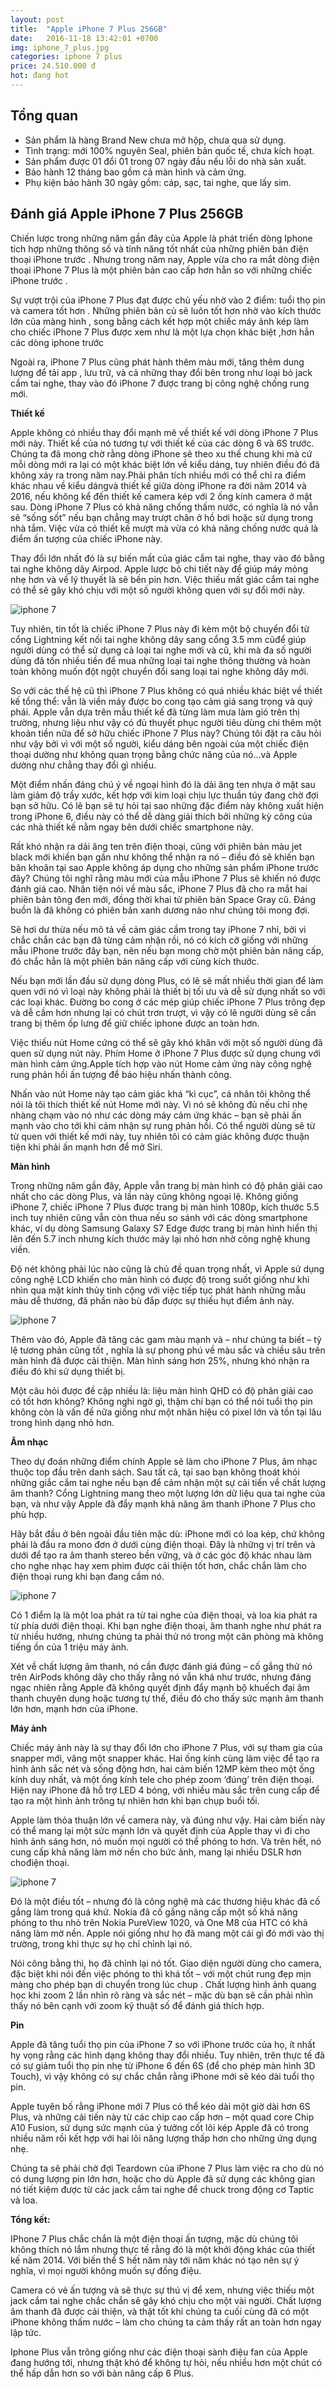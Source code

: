 ```yaml
---
layout: post
title:  "Apple iPhone 7 Plus 256GB"
date:   2016-11-18 13:42:01 +0700
img: iphone_7_plus.jpg
categories: iphone 7 plus
price: 24.510.000 đ
hot: đang hot
---
```


## Tổng quan
- Sản phẩm là hàng Brand New chưa mở hộp, chưa qua sử dụng.
- Tình trạng: mới 100% nguyên Seal, phiên bản quốc tế, chưa kích hoạt.
- Sản phẩm được 01 đổi 01 trong 07 ngày đầu nếu lỗi do nhà sản xuất.
- Bảo hành 12 tháng bao gồm cả màn hình và cảm ứng.
- Phụ kiện bảo hành 30 ngày gồm: cáp, sạc, tai nghe, que lấy sim.

## Đánh giá Apple iPhone 7 Plus 256GB

Chiến lược trong những năm gần đây của Apple là phát triển dòng Iphone tích hợp những thông số và tính năng tốt nhất của những phiên bản điện thoại iPhone trước . Nhưng trong năm nay, Apple vừa cho ra mắt dòng điện thoại iPhone 7 Plus là một phiên bản cao cấp hơn hẳn so với những chiếc iPhone trước .

Sự vượt trội của iPhone 7 Plus đạt được chủ yếu nhờ vào 2 điểm: tuổi thọ pin và camera tốt hơn . Những phiên bản củ sẽ luôn tốt hơn nhờ vào kích thước lớn của màng hình , song bằng cách kết hợp một chiếc máy ảnh kép làm cho chiếc iPhone 7 Plus được xem như là một lựa chọn khác biệt ,hơn hẳn các dòng iphone trước

Ngoài ra, iPhone 7 Plus cũng phát hành thêm màu mới, tăng thêm dung lượng để tải app , lưu trữ, và cả những thay đổi bên trong như loại bỏ jack cắm tai nghe, thay vào đó iPhone 7 được trang bị công nghệ chống rung mới.

**Thiết kế**

Apple không có nhiều thay đổi mạnh mẽ về thiết kế với dòng iPhone 7 Plus mới này. Thiết kề của nó tương tự với thiết kế của các dòng 6 và 6S trước. Chúng ta đã mong chờ rằng dòng iPhone sẽ theo xu thế chung khi mà cứ mỗi dòng mới ra lại có một khác biệt lớn về kiểu dáng, tuy nhiên điều đó đã không xảy ra trong năm nay.Phải phân tích nhiều mới có thể chỉ ra điểm khác nhau về kiểu dángvà thiết kế giữa dòng iPhone ra đời năm 2014 và 2016, nếu không kể đến thiết kế camera kép với 2 ống kính camera ở mặt sau. Dòng iPhone 7 Plus có khả năng chống thấm nước, có nghĩa là nó vẫn sẽ “sống sốt” nếu bạn chẳng may trượt chân ở hồ bơi hoặc sử dụng trong nhà tắm. Việc vừa có thiết kế mượt mà vừa có khả năng chống nước quả là điểm ấn tượng của chiếc iPhone này.

Thay đổi lớn nhất đó là sự biến mất của giác cắm tai nghe, thay vào đó bằng tai nghe không dây Airpod. Apple lược bỏ chi tiết này để giúp máy mỏng nhẹ hơn và về lý thuyết là sẽ bền pin hơn. Việc thiếu mất giác cắm tai nghe có thể sẽ gây khó chịu với một số người không quen với sự đổi mới này.

![iphone 7]({{site.baseurl}}/images/7-plus-1.jpg)

Tuy nhiên, tin tốt là chiếc iPhone 7 Plus này đi kèm một bộ chuyển đổi từ cổng Lightning kết nối tai nghe không dây sang cổng 3.5 mm cũđể giúp người dùng có thể sử dụng cả loại tai nghe mới và cũ, khi mà đa số người dùng đã tốn nhiều tiền để mua những loại tai nghe thông thường và hoàn toàn không muốn đột ngột chuyển đổi sang loại tai nghe không dây mới.

So với các thế hệ cũ thì iPhone 7 Plus không có quá nhiều khác biệt về thiết kế tổng thể: vẫn là viền máy được bo cong tạo cảm giá sang trọng và quý phái. Apple vẫn dựa trên mẫu thiết kế đã từng làm mưa làm gió trên thị trường, nhưng liệu như vậy có đủ thuyết phục người tiêu dùng chi thêm một khoản tiền nữa để sở hữu chiếc iPhone 7 Plus này? Chúng tôi đặt ra câu hỏi như vậy bởi vì với một số người, kiểu dáng bên ngoài của một chiếc điện thoại dường như không quan trọng bằng chức năng của nó…và Apple dường như chẳng thay đổi gì nhiều.

Một điểm nhấn đáng chú ý về ngoại hình đó là dải ăng ten nhựa ở mặt sau làm giảm độ trầy xước, kết hợp với kim loại chịu lực thuần túy đang chờ đợi bạn sở hữu. Có lẽ bạn sẽ tự hỏi tại sao những đặc điểm này không xuất hiện trong iPhone 6, điều này có thể dễ dàng giải thích bởi những kỳ công của các nhà thiết kế nằm ngay bên dưới chiếc smartphone này.

Rất khó nhận ra dải ăng ten trên điện thoại, cũng với phiên bản màu jet black mới khiến bạn gần như không thể nhận ra nó – điều đó sẽ khiến bạn băn khoăn tại sao Apple không áp dụng cho những sản phẩm iPhone trước đây? Chúng tôi nghĩ rằng màu mới của mẫu iPhone 7 Plus sẽ khiến nó được đánh giá cao. Nhân tiện nói về màu sắc, iPhone 7 Plus đã cho ra mắt hai phiên bản tông đen mới, đồng thời khai tử phiên bản Space Gray cũ. Đáng buồn là đã không có phiên bản xanh dương nào như chúng tôi mong đợi.

Sẽ hơi dư thừa nếu mô tả về cảm giác cầm trong tay iPhone 7 nhỉ, bởi vì chắc chắn các bạn đã từng cảm nhận rồi, nó có kích cỡ giống với những mẫu iPhone trước đây bạn, nên nếu bạn mong chờ một phiên bản nâng cấp, đó chắc hẳn là một phiên bản nâng cấp với cùng kích thước.

Nếu bạn mới lần đầu sử dụng dòng Plus, có lẽ sẽ mất nhiều thời gian để làm quen với nó vì loại này không phải là thiết bị tối ưu và dễ sử dụng nhất so với các loại khác. Đường bo cong ở các mép giúp chiếc iPhone 7 Plus trông đẹp và dễ cầm hơn nhưng lại có chút trơn trượt, vì vậy có lẽ người dùng sẽ cần trang bị thêm ốp lưng để giữ chiếc iphone được an toàn hơn.

Việc thiếu nút Home cứng có thể sẽ gây khó khăn với một số người dùng đã quen sử dụng nút này. Phím Home ở iPhone 7 Plus được sử dụng chung với màn hình cảm ứng.Apple tích hợp vào nút Home cảm ứng này công nghệ rung phản hồi ấn tượng để báo hiệu nhấn thành công.

Nhấn vào nút Home này tạo cảm giác khá “kì cục”, cá nhân tôi không thể nói là tôi thích thiết kế nút Home mới này. Vì nó sẽ không đủ nếu chỉ nhẹ nhàng chạm vào nó như các dòng máy cảm ứng khác – bạn sẽ phải ấn mạnh vào cho tới khi cảm nhận sự rung phản hồi. Có thể người dùng sẽ từ từ quen với thiết kế mới này, tuy nhiên tôi có cảm giác không được thuận tiện khi phải ấn mạnh hơn để mở Siri.


**Màn hình**

Trong những năm gần đây, Apple vẫn trang bị màn hình có độ phân giải cao nhất cho các dòng Plus, và lần này cũng không ngoại lệ. Không giống iPhone 7, chiếc iPhone 7 Plus được trang bị màn hình 1080p, kích thước 5.5 inch tuy nhiên cũng vẫn còn thua nếu so sánh với các dòng smartphone khác, ví dụ dòng Samsung Galaxy S7 Edge được trang bị màn hình hiển thị lên đến 5.7 inch nhưng kích thước máy lại nhỏ hơn nhờ công nghệ khung viền.

Độ nét không phải lúc nào cũng là chủ đề quan trọng nhất, vì Apple sử dụng công nghệ LCD khiến cho màn hình có được độ trong suốt giống như khi nhìn qua mặt kính thủy tinh cộng với việc tiếp tục phát hành những mẫu màu dễ thương, đã phần nào bù đắp được sự thiếu hụt điểm ảnh này.

![iphone 7]({{site.baseurl}}/images/7-plus-2.jpg)

Thêm vào đó, Apple đã tăng các gam màu mạnh và – như chúng ta biết – tỷ lệ tương phản cũng tốt , nghĩa là sự phong phú về màu sắc và chiều sâu trên màn hình đã được cải thiện. Màn hình sáng hơn 25%, nhưng khó nhận ra điều đó khi sử dụng thiết bị.

Một câu hỏi được đề cập nhiều là: liệu màn hình QHD có độ phân giải cao có tốt hơn không? Không nghi ngờ gì, thậm chí bạn có thể nói tuổi thọ pin không còn là vấn đề nữa giống như một nhãn hiệu có pixel lớn và tồn tại lâu trong hình dạng nhỏ hơn.

**Âm nhạc**

Theo dự đoán những điểm chính Apple sẽ làm cho iPhone 7 Plus, âm nhạc thuộc top đầu trên danh sách. Sau tất cả, tại sao bạn không thoát khỏi những giắc cắm tai nghe nếu bạn để cảm nhận một sự cải tiến về chất lượng âm thanh? Cổng Lightning mang theo một lượng lớn dữ liệu qua tai nghe của bạn, và như vậy Apple đã đẩy mạnh khả năng âm thanh iPhone 7 Plus cho phù hợp.

Hãy bắt đầu ở bên ngoài đầu tiên mặc dù: iPhone mới có loa kép, chứ không phải là đầu ra mono đơn ở dưới cùng điện thoại. Đây là những vị trí trên và dưới để tạo ra âm thanh stereo bền vững, và ở các góc độ khác nhau làm cho nghe nhạc hay xem phim được cải thiện tốt hơn, chắc chắn làm cho điện thoại rung khi bạn đang cầm nó.

![iphone 7]({{site.baseurl}}/images/7-plus-3.jpg)

Có 1 điểm lạ là một loa phát ra từ tai nghe của điện thoại, và loa kia phát ra từ phía dưới điện thoại. Khi bạn nghe điện thoại, âm thanh nghe như phát ra từ nhiều hướng, nhưng chúng ta phải thử nó trong một căn phòng mà không tiếng ồn của 1 triệu máy ảnh.

Xét về chất lượng âm thanh, nó cần được đánh giá đúng – cố gắng thử nó trên AirPods không dây cho 
thấy rằng nó vẫn khá như trước, nhưng đáng ngạc nhiên rằng Apple đã không quyết định đẩy mạnh bộ khuếch đại âm thanh chuyên dụng hoặc tương tự thế, điều đó cho thấy sức mạnh âm thanh lớn hơn, mạnh hơn của iPhone.


**Máy ảnh**

Chiếc máy ảnh này là sự thay đổi lớn cho iPhone 7 Plus, với sự tham gia của snapper mới, vâng một 
snapper khác. Hai ống kính cùng làm việc để tạo ra hình ảnh sắc nét và sống động hơn, hai cảm biến 12MP kèm theo một ống kính duy nhất, và một ống kính tele cho phép zoom ‘đúng’ trên điện thoại. Hiện nay iPhone đã hỗ trợ LED 4 bóng, với nhiều màu sắc trên cung cấp để tạo ra một hình ảnh trông tự nhiên hơn khi bạn chụp buổi tối.

Apple làm thỏa thuận lớn về camera này, và đúng như vậy. Hai cảm biến này có thể mang lại một sức mạnh lớn và quyết định của Apple thay vì đi cho hình ảnh sáng hơn, nó muốn mọi người có thể phóng to hơn. Và trên hết, nó cung cấp khả năng làm mờ nền cho bức ảnh, mang lại nhiều DSLR hơn chođiện thoại.

![iphone 7]({{site.baseurl}}/images/7-plus-4.jpg)

Đó là một điều tốt – nhưng đó là công nghệ mà các thương hiệu khác đã cố gắng làm trong quá khứ. Nokia đã cố gắng nâng cấp một số khả năng phóng to thu nhỏ trên Nokia PureView 1020, và One M8 của HTC có khả năng làm mờ nền. Apple nói giống như họ đã mang một cái gì đó mới vào thị trường, trong khi thực sự họ chỉ chỉnh lại nó.

Nói công bằng thì, họ đã chỉnh lại nó tốt. Giao diện người dùng cho camera, đặc biệt khi nói đến việc phóng to thì khá tốt – với một chút rung đẹp mịn màng cho phép bạn di chuyển trong lúc chup . Chất lượng hình ảnh quang học khi zoom 2 lần nhìn rõ ràng và sắc nét – mặc dù bạn sẽ cần phải nhìn thấy nó bên cạnh với zoom kỹ thuật số để đánh giá thích hợp.

**Pin**

Apple đã tăng tuổi thọ pin của iPhone 7 so với iPhone trước của họ, ít nhất hy vọng rằng các hình dạng không thay đổi nhiều. Tuy nhiên, trên thực tế đã có sự giảm tuổi thọ pin nhẹ từ iPhone 6 đến 6S (để cho phép màn hình 3D Touch), vì vậy không có sự chắc chắn rằng iPhone mới sẽ kéo dài tuổi thọ pin.

Apple tuyên bố rằng iPhone mới 7 Plus có thể kéo dài một giờ dài hơn 6S Plus, và những cải tiến này từ các chip cao cấp hơn – một quad core Chip A10 Fusion, sử dụng sức mạnh của ý tưởng cốt lõi kép Apple đã có trong nhiều năm rồi kết hợp với hai lõi năng lượng thấp hơn cho những ứng dụng nhẹ.

Chúng ta sẽ phải chờ đợi Teardown của iPhone 7 Plus làm việc ra cho dù nó có dung lượng pin lớn hơn, hoặc cho dù Apple đã sử dụng các không gian nó tiết kiệm được từ các jack cắm tai nghe để chuck trong động cơ Taptic và loa.

**Tổng kết:**

IPhone 7 Plus chắc chắn là một điện thoại ấn tượng, mặc dù chúng tôi không thích nó lắm nhưng thực tế rằng đó là một khởi động khác của thiết kế năm 2014. Với biến thể S hết năm này tới năm khác nó tạo nên sự ý nghĩa, vì mọi người không muốn sự đồng điệu.

Camera có vẻ ấn tượng và sẽ thực sự thú vị để xem, nhưng việc thiếu một jack cắm tai nghe chắc chắn sẽ gây khó chịu cho một vài người. Chất lượng âm thanh đã được cải thiện, và thật tốt khi chúng ta cuối cùng đã có một iPhone không thấm nước – làm cho chúng ta cảm thấy rất an toàn hơn ngay lập tức.

Iphone Plus vẫn trông giống như các điện thoại sành điệu fan của Apple đang hướng tới, nhưng thật 
khó để không tự hỏi, nếu nhiều hơn một chút có thể hấp dẫn hơn so với bản nâng cấp 6 Plus.